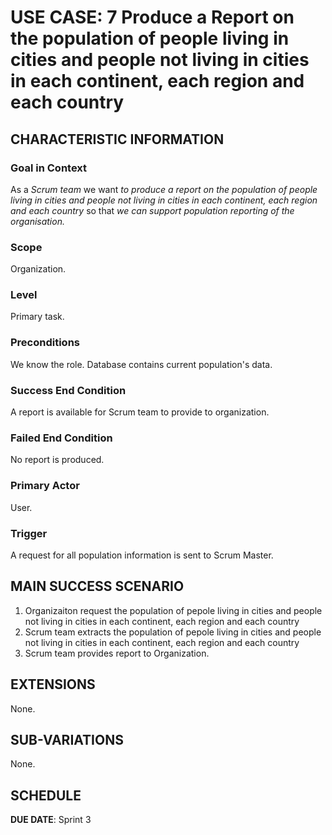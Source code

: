 # USE CASE: 7 Produce a Report on the population of people living in cities and people not living in cities in each continent, each region and each country

## CHARACTERISTIC INFORMATION

### Goal in Context

As a *Scrum team* we want *to produce a report on the population of people living in cities and people not living in cities in each continent, each region and each country* so that *we can support population reporting of the organisation.*

### Scope

Organization.

### Level

Primary task.

### Preconditions

We know the role.  Database contains current population's data.

### Success End Condition

A report is available for Scrum team to provide to organization.

### Failed End Condition

No report is produced.

### Primary Actor

User.

### Trigger

A request for all population information is sent to Scrum Master.

## MAIN SUCCESS SCENARIO

1. Organizaiton request the population of pepole living in cities and people not living in cities in each continent, each region and each country
2. Scrum team extracts the population of pepole living in cities and people not living in cities in each continent, each region and each country
3. Scrum team provides report to Organization.

## EXTENSIONS

None.

## SUB-VARIATIONS

None.

## SCHEDULE

**DUE DATE**: Sprint 3
